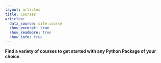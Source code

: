 ```yaml
---
layout: articles
title: Courses
articles:
  data_source: site.course
  show_excerpt: true
  show_readmore: true
  show_info: true
---
```


**Find a variety of courses to get started with any Python Package of your choice.**